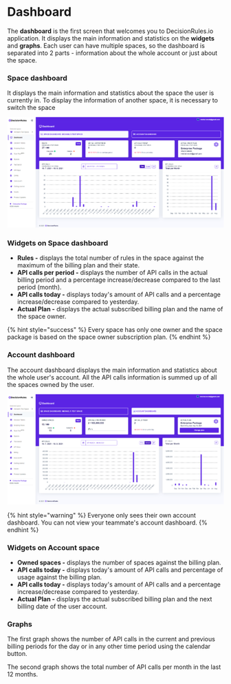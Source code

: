 # Dashboard

The **dashboard** is the first screen that welcomes you to DecisionRules.io application. It displays the main information and statistics on the **widgets** and **graphs**. Each user can have multiple spaces, so the dashboard is separated into 2 parts - information about the whole account or just about the space.

### Space dashboard

It displays the main information and statistics about the space the user is currently in. To display the information of another space, it is necessary to switch the space

![](.gitbook/assets/spacedashboard.png)

### Widgets on Space dashboard

* **Rules -** displays the total number of rules in the space against the maximum of the billing plan and their state.
* **API calls per period -** displays the number of API calls in the actual billing period and a percentage increase/decrease compared to the last period (month).
* **API calls today -** displays today's amount of API calls and a percentage increase/decrease compared to yesterday.
* **Actual Plan -** displays the actual subscribed billing plan and the name of the space owner.

{% hint style="success" %}
Every space has only one owner and the space package is based on the space owner subscription plan.
{% endhint %}

### Account dashboard

The account dashboard displays the main information and statistics about the whole user's account. All the API calls information is summed up of all the spaces owned by the user.

![](.gitbook/assets/accountdashboard.png)

{% hint style="warning" %}
Everyone only sees their own account dashboard. You can not view your teammate's account dashboard.
{% endhint %}

### Widgets on Account space

* **Owned spaces -** displays the number of spaces against the billing plan.
* **API calls today -** displays today's amount of API calls and percentage of usage against the billing plan.
* **API calls today -** displays today's amount of API calls and a percentage increase/decrease compared to yesterday.
* **Actual Plan -** displays the actual subscribed billing plan and the next billing date of the user account.

### Graphs

The first graph shows the number of API calls in the current and previous billing periods for the day or in any other time period using the calendar button.

The second graph shows the total number of API calls per month in the last 12 months.

###
